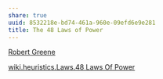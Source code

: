 ```yaml
---
share: true
uuid: 8532218e-bd74-461a-960e-09efd6e9e281
title: The 48 Laws of Power
---
```


[Robert Greene](/undefined)

[wiki.heuristics.Laws.48 Laws Of Power](/undefined)